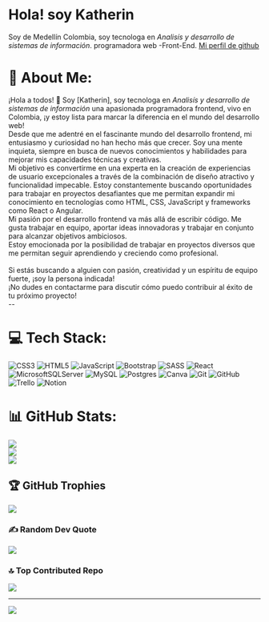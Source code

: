 # Hola! soy Katherin

Soy de Medellín Colombia, soy tecnologa en *Analisís y desarrollo de sistemas de información*.
programadora web -Front-End.
[ Mi perfil de github ]( https://github.com/ktlamas29 )


# 💫 About Me:
¡Hola a todos! 👋 Soy [Katherin],  soy tecnologa en *Analisís y desarrollo de sistemas de información*  una apasionada programadora frontend, vivo en Colombia, ¡y estoy lista para marcar la diferencia en el mundo del desarrollo web!<br>Desde que me adentré en el fascinante mundo del desarrollo frontend, mi entusiasmo y curiosidad no han hecho más que crecer. Soy una mente inquieta, siempre en busca de nuevos conocimientos y habilidades para mejorar mis capacidades técnicas y creativas.<br>Mi objetivo es convertirme en una experta en la creación de experiencias de usuario excepcionales a través de la combinación de diseño atractivo y funcionalidad impecable. Estoy constantemente buscando oportunidades para trabajar en proyectos desafiantes que me permitan expandir mi conocimiento en tecnologías como HTML, CSS, JavaScript y frameworks como React o Angular.<br>Mi pasión por el desarrollo frontend va más allá de escribir código. Me gusta trabajar en equipo, aportar ideas innovadoras y trabajar en conjunto para alcanzar objetivos ambiciosos.<br>Estoy emocionada por la posibilidad de trabajar en proyectos diversos que me permitan seguir aprendiendo y creciendo como profesional. <br><br>Si estás buscando a alguien con pasión, creatividad y un espíritu de equipo fuerte, ¡soy la persona indicada!<br>¡No dudes en contactarme para discutir cómo puedo contribuir al éxito de tu próximo proyecto!<br>--


# 💻 Tech Stack:
![CSS3](https://img.shields.io/badge/css3-%231572B6.svg?style=for-the-badge&logo=css3&logoColor=white) ![HTML5](https://img.shields.io/badge/html5-%23E34F26.svg?style=for-the-badge&logo=html5&logoColor=white) ![JavaScript](https://img.shields.io/badge/javascript-%23323330.svg?style=for-the-badge&logo=javascript&logoColor=%23F7DF1E) ![Bootstrap](https://img.shields.io/badge/bootstrap-%238511FA.svg?style=for-the-badge&logo=bootstrap&logoColor=white) ![SASS](https://img.shields.io/badge/SASS-hotpink.svg?style=for-the-badge&logo=SASS&logoColor=white) ![React](https://img.shields.io/badge/react-%2320232a.svg?style=for-the-badge&logo=react&logoColor=%2361DAFB) ![MicrosoftSQLServer](https://img.shields.io/badge/Microsoft%20SQL%20Server-CC2927?style=for-the-badge&logo=microsoft%20sql%20server&logoColor=white) ![MySQL](https://img.shields.io/badge/mysql-4479A1.svg?style=for-the-badge&logo=mysql&logoColor=white) ![Postgres](https://img.shields.io/badge/postgres-%23316192.svg?style=for-the-badge&logo=postgresql&logoColor=white) ![Canva](https://img.shields.io/badge/Canva-%2300C4CC.svg?style=for-the-badge&logo=Canva&logoColor=white) ![Git](https://img.shields.io/badge/git-%23F05033.svg?style=for-the-badge&logo=git&logoColor=white) ![GitHub](https://img.shields.io/badge/github-%23121011.svg?style=for-the-badge&logo=github&logoColor=white) ![Trello](https://img.shields.io/badge/Trello-%23026AA7.svg?style=for-the-badge&logo=Trello&logoColor=white) ![Notion](https://img.shields.io/badge/Notion-%23000000.svg?style=for-the-badge&logo=notion&logoColor=white)
# 📊 GitHub Stats:
![](https://github-readme-stats.vercel.app/api?username=ktlamas29&theme=dracula&hide_border=false&include_all_commits=false&count_private=false)<br/>
![](https://github-readme-streak-stats.herokuapp.com/?user=ktlamas29&theme=dracula&hide_border=false)<br/>
![](https://github-readme-stats.vercel.app/api/top-langs/?username=ktlamas29&theme=dracula&hide_border=false&include_all_commits=false&count_private=false&layout=compact)

## 🏆 GitHub Trophies
![](https://github-profile-trophy.vercel.app/?username=ktlamas29&theme=radical&no-frame=false&no-bg=true&margin-w=4)

### ✍️ Random Dev Quote
![](https://quotes-github-readme.vercel.app/api?type=horizontal&theme=radical)

### 🔝 Top Contributed Repo
![](https://github-contributor-stats.vercel.app/api?username=ktlamas29&limit=5&theme=dark&combine_all_yearly_contributions=true)

---
[![](https://visitcount.itsvg.in/api?id=ktlamas29&icon=8&color=0)](https://visitcount.itsvg.in)

<!-- Proudly created with GPRM ( https://gprm.itsvg.in ) -->
